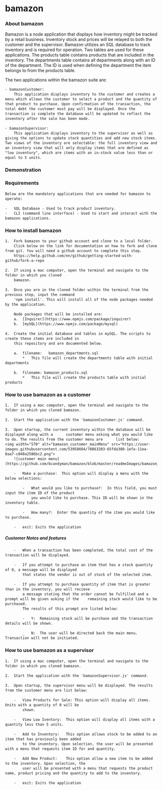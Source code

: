 # bamazon


### About bamazon


Bamazon is a node application that displays how inventory might be tracked by a retail business. Inventory stock and prices will be relayed to both the customer and the supervisor. Bamazon utilizes an SQL database to track inventory and is required for operation. Two tables are used for these applications. The products table contains products that are included in the inventory. The departments table contains all departments along with an ID of the department. The ID is used when defining the department the item belongs to from the products table. 

The two applications within the bamazon suite are:

    - bamazonCustomer:
        This application displays inventory to the customer and creates a menu which allows the customer to select a product and the quantity of that product to purchase. Upon confirmation of the transaction, the total debt the customer must pay will be displayed. Once the transaction is complete the database will be updated to reflect the inventory after the sale has been made.

    - bamazonSupervisor:
        This application displays inventory to the supervisor as well as giving the options to update stock quantities and add new stock items. Two views of the inventory are selectable: the full inventory view and an inventory view that will only display items that are defined as "low inventory", which are items with an in-stock value less than or equal to 5 units. 



### Demonstration



### Requirements


    Below are the mandatory applications that are needed for bamazon to operate:

    -   SQL Database - Used to track product inventory.
    -   CLI (command line interface) - Used to start and interact with the bamazon applications.



### How to install bamazon

    1.  Fork bamazon to your github account and clone to a local folder. 
        Click below on the link for documentation on how to fork and clone from git. You will need a github account to complete this step.
        https://help.github.com/en/github/getting-started-with-github/fork-a-repo

    2.  If using a mac computer, open the terminal and navigate to the folder in which you cloned 
        bamazon.

    3.  Once you are in the cloned folder within the terminal from the previous step, input the command 
        'npm install'. This will install all of the node packages needed by the application.

        Node packages that will be installed are:
        a.  [Inquirer](https://www.npmjs.com/package/inquirer)
        b.  [mySQL](https://www.npmjs.com/package/mysql)

    4.  Create the initial database and tables in mySQL. The scripts to create these items are included in
        this repository and are documented below.

        a.  filename:   bamazon_departments.sql
            *   This file will create the departments table with initial departments

        b.  filename: bamazon_products.sql
            *   This file will create the products table with initial products



### How to use bamazon as a customer

    1.  If using a mac computer, open the terminal and navigate to the folder in which you cloned bamazon.

    2.  Start the application with the 'bamazonCustomer.js' command.

    3.  Upon startup, the current inventory within the database will be displayed along with a      customer menu asking what you would like to do. The results from the customer menu are      list below:
    <img width="570" alt="bamazon_customer_mainMenu" src="https://user-images.githubusercontent.com/53958604/70863203-65fda380-1efa-11ea-8aa7-c840a2586bc2.png">
        ![customer main menu](https://github.com/bcandyman/bamazon/blob/master/readmeImages/bamazon_customer_mainMenu.png)

        -   Make a purchase:  This option will display a menu with the below selections:

            -   What would you like to purchase?:  In this field, you must input the item ID of the product
                you would like to purchase. This ID will be shown in the inventory table.
            
            -   How many?:  Enter the quantity of the item you would like to purchase.

        -   exit: Exits the application

#####   Customer Notes and features

        -   When a transaction has been completed, the total cost of the transaction will be displayed.
        
        -   If you attempt to purchase an item that has a stock quantity of 0, a message will be displayed
            that states the vendor is out of stock of the selected item.
        
        -   If you attempt to purchase quantity of item that is greater than in the inventory, you will recieve
            a message stating that the order cannot be fulfilled and a prompt will be given asking if the    remaining stock would like to be purchased. 
            The results of this prompt are listed below:
            
            -   Y:  Remaining stock will be purchase and the transaction details will be shown.
            
            _   N:  The user will be directed back the main menu. Transaction will not be initiated.



### How to use bamazon as a supervisor

    1.  If using a mac computer, open the terminal and navigate to the folder in which you cloned bamazon.

    2.  Start the application with the 'bamazonSupervisor.js' command.

    3.  Upon startup, the supervisor menu will be displayed. The results from the customer menu are list below:

        -   View Products for Sale: This option will display all items. Units with a quantity of 0 will be
            shown.

        -   View Low Iventory:  This option will display all items with a quantity less than 5 units.

        -   Add to Inventory:   This option allows stock to be added to an item that has previously been added
            to the inventory. Upon selection, the user will be presented with a menu that requests item ID for and quantity.

        -   Add New Product:    This option allow a new item to be added to the inventory. Upon selection, the
            user will be presented with a menu that requests the product name, product pricing and the quantity to add to the inventory.

        -   exit: Exits the application


